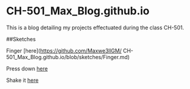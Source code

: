 # CH-501_Max_Blog.github.io
This is a blog detailing my projects effectuated during the class CH-501.

##Sketches

Finger [here](https://github.com/Maxwe3llGM/
CH-501_Max_Blog.github.io/blob/sketches/Finger.md)

Press down [here](tree/main/sketches/handtool.md)

Shake it [here](tree/main/sketches/shaker.md)
